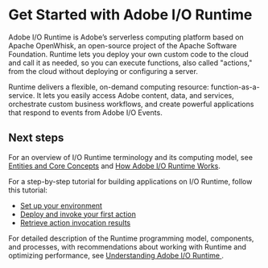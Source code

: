 # Get Started with Adobe I/O Runtime

Adobe I/O Runtime is Adobe’s serverless computing platform based on Apache OpenWhisk, an open-source project of the Apache Software Foundation. Runtime lets you deploy your own custom code to the cloud and call it as needed, so you can execute functions, also called "actions," from the cloud without deploying or configuring a server. 

Runtime delivers a flexible, on-demand computing resource: function-as-a-service. It  lets you easily access Adobe content, data, and services, orchestrate custom business workflows, and create powerful applications that respond to events from Adobe I/O Events. 

## Next steps

For an overview of I/O Runtime terminology and its computing model, see [Entities and Core Concepts](entities.md) and [How Adobe I/O Runtime Works](how-runtime-works.md).

For a step-by-step tutorial for building applications on I/O Runtime, follow this tutorial:

- [Set up your environment](setup.md)
- [Deploy and invoke your first action](deploy.md)
- [Retrieve action invocation results](activations.md)

For detailed description of the Runtime programming model, components, and processes, with recommendations about working with Runtime and optimizing performance, see [Understanding Adobe I/O Runtime ](understanding-runtime.md).
